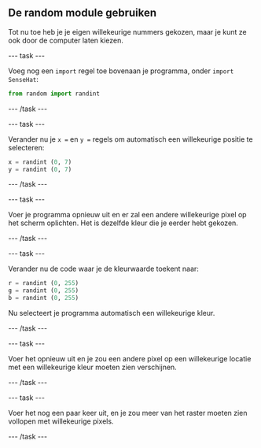 ## De random module gebruiken

Tot nu toe heb je je eigen willekeurige nummers gekozen, maar je kunt ze ook door de computer laten kiezen.

--- task ---

Voeg nog een `import` regel toe bovenaan je programma, onder `import SenseHat`:

```python
from random import randint
```

--- /task ---

--- task ---

Verander nu je `x =` en `y =` regels om automatisch een willekeurige positie te selecteren:

```python
x = randint (0, 7)
y = randint (0, 7)
```

--- /task ---

--- task ---

Voer je programma opnieuw uit en er zal een andere willekeurige pixel op het scherm oplichten. Het is dezelfde kleur die je eerder hebt gekozen.

--- /task ---

--- task ---

Verander nu de code waar je de kleurwaarde toekent naar:

```python
r = randint (0, 255)
g = randint (0, 255)
b = randint (0, 255)
```

Nu selecteert je programma automatisch een willekeurige kleur.

--- /task ---

--- task ---

Voer het opnieuw uit en je zou een andere pixel op een willekeurige locatie met een willekeurige kleur moeten zien verschijnen.

--- /task ---

--- task ---

Voer het nog een paar keer uit, en je zou meer van het raster moeten zien vollopen met willekeurige pixels.

--- /task ---
